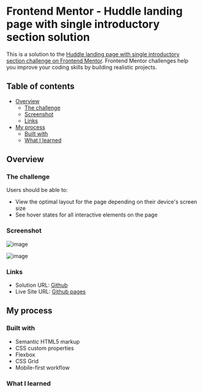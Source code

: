 # Frontend Mentor - Huddle landing page with single introductory section solution

This is a solution to the [Huddle landing page with single introductory section challenge on Frontend Mentor](https://www.frontendmentor.io/challenges/huddle-landing-page-with-a-single-introductory-section-B_2Wvxgi0). Frontend Mentor challenges help you improve your coding skills by building realistic projects. 

## Table of contents

- [Overview](#overview)
  - [The challenge](#the-challenge)
  - [Screenshot](#screenshot)
  - [Links](#links)
- [My process](#my-process)
  - [Built with](#built-with)
  - [What I learned](#what-i-learned)

## Overview

### The challenge

Users should be able to:

- View the optimal layout for the page depending on their device's screen size
- See hover states for all interactive elements on the page

### Screenshot
![image](https://github.com/Prajwaljain20/Frontend-Mentor-huddle-landing-page/assets/76695932/0570b2d1-065a-49fe-a3db-419c3ad81bd3)

![image](https://github.com/Prajwaljain20/Frontend-Mentor-huddle-landing-page/assets/76695932/6b5d4b25-533b-417d-bb3a-6c2c529244ac)

### Links

- Solution URL: [Github](https://github.com/Prajwaljain20/Frontend-Mentor-huddle-landing-page)
- Live Site URL: [Github pages](https://prajwaljain20.github.io/Frontend-Mentor-huddle-landing-page/)

## My process

### Built with

- Semantic HTML5 markup
- CSS custom properties
- Flexbox
- CSS Grid
- Mobile-first workflow


### What I learned

